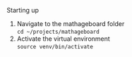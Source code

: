 

Starting up

1. Navigate to the mathageboard folder\
`cd ~/projects/mathageboard`
2. Activate the virtual environment\
`source venv/bin/activate`